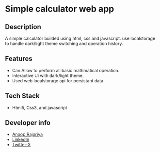 # Simple calculator web app

## Description

A simple calculator builded using html, css and javascript. use localstorage to handle dark/light theme switching and operation history.

## Features
- Can Allow to perform all basic mathmatical operation.
- Interactive Ui with dark/light theme.
- Used web localstorage api for persistant data.

## Tech Stack

- Html5, Css3, and javascript

## Developer info

- [Anoop Rajoriya](https://github.com/Anoop-Rajoriya)
- [LinkedIn](https://www.linkedin.com/in/anoop-rajoriya-a366b133a/)
- [Twitter-X](https://twitter.com/anoop_rajoriya0)